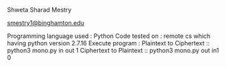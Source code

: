 Shweta Sharad Mestry

smestry1@binghamton.edu

Programming language used : Python
Code tested on : remote cs which having python version 2.7.16
Execute program : 
Plaintext to Ciphertext :: python3 mono.py in out 1
Ciphertext to Plaintext :: python3 mono.py out in1 0